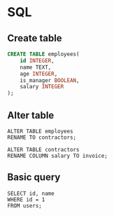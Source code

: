 # SQL

## Create table

```sql
CREATE TABLE employees(
    id INTEGER,
    name TEXT,
    age INTEGER,
    is_manager BOOLEAN,
    salary INTEGER
);
```

## Alter table

```
ALTER TABLE employees
RENAME TO contractors;
```

```
ALTER TABLE contractors
RENAME COLUMN salary TO invoice;
```

## Basic query

```
SELECT id, name
WHERE id = 1
FROM users;
```
